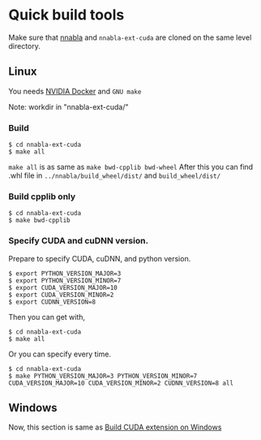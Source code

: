 # Quick build tools

Make sure that [nnabla](https://github.com/sony/nnabla) and `nnabla-ext-cuda` are cloned on the same level directory.

## Linux

You needs [NVIDIA Docker](https://github.com/NVIDIA/nvidia-docker) and `GNU make`

Note: workdir in "nnabla-ext-cuda/"

### Build
```
$ cd nnabla-ext-cuda
$ make all
```
`make all` is as same as `make bwd-cpplib bwd-wheel`
After this you can find .whl file in `../nnabla/build_wheel/dist/` and `build_wheel/dist/`

### Build cpplib only
```
$ cd nnabla-ext-cuda
$ make bwd-cpplib
```

### Specify CUDA and cuDNN version.

Prepare to specify CUDA, cuDNN, and python version.
```
$ export PYTHON_VERSION_MAJOR=3
$ export PYTHON_VERSION_MINOR=7
$ export CUDA_VERSION_MAJOR=10
$ export CUDA_VERSION_MINOR=2
$ export CUDNN_VERSION=8
```

Then you can get with,
```
$ cd nnabla-ext-cuda
$ make all
```

Or you can specify every time.
```
$ cd nnabla-ext-cuda
$ make PYTHON_VERSION_MAJOR=3 PYTHON_VERSION_MINOR=7 CUDA_VERSION_MAJOR=10 CUDA_VERSION_MINOR=2 CUDNN_VERSION=8 all
```

## Windows

Now, this section is same as [Build CUDA extension on Windows](build_windows.md)

